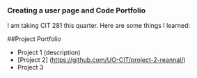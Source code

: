 ### Creating a user page and Code Portfolio

I am taking CIT 281 this quarter.
Here are some things I learned:

##Project Portfolio
- Project 1 (description)
- [Project 2] (https://github.com/UO-CIT/project-2-reannal/)
- Project 3
